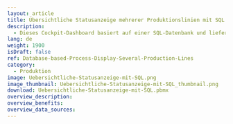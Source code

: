 ```yaml
---
layout: article
title: Übersichtliche Statusanzeige mehrerer Produktionslinien mit SQL Datenbankanbindung 
description: 
  - Dieses Cockpit-Dashboard basiert auf einer SQL-Datenbank und liefert eine praktische Übersicht über mehrere Produktionslinien. Außerdem zeigt es sowohl die einzelnen Arbeitsschritte der jeweiligen Produktionslinie, als auch den Fortschritt der einzelnen Arbeitsschritte an.
lang: de
weight: 1900
isDraft: false
ref: Database-based-Process-Display-Several-Production-Lines
category:
  - Produktion
image: Uebersichtliche-Statusanzeige-mit-SQL.png
image_thumbnail: Uebersichtliche-Statusanzeige-mit-SQL_thumbnail.png
download: Uebersichtliche-Statusanzeige-mit-SQL.pbmx
overview_description:
overview_benefits:
overview_data_sources:
---
```

